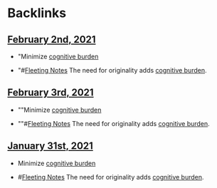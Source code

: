 
# Backlinks
## [February 2nd, 2021](<February 2nd, 2021.md>)
- "Minimize [cognitive burden](<cognitive burden.md>)

- "#[Fleeting Notes](<Fleeting Notes.md>) The need for originality adds [cognitive burden](<cognitive burden.md>).

## [February 3rd, 2021](<February 3rd, 2021.md>)
- ""Minimize [cognitive burden](<cognitive burden.md>)

- ""#[Fleeting Notes](<Fleeting Notes.md>) The need for originality adds [cognitive burden](<cognitive burden.md>).

## [January 31st, 2021](<January 31st, 2021.md>)
- Minimize [cognitive burden](<cognitive burden.md>)

- #[Fleeting Notes](<Fleeting Notes.md>) The need for originality adds [cognitive burden](<cognitive burden.md>).

